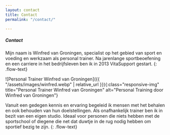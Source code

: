```yaml
---
layout: contact
title: Contact
permalink: "/contact/"

---
```

##### Contact

Mijn naam is Winfred van Groningen, specialist op het gebied van sport en voeding en werkzaam als personal trainer. Na jarenlange sportbeoefening en een carriere in het bedrijfsleven ben ik in 2013 VitaSupport gestart.
{: .flow-text}

!\[Personal Trainer Winfred van Groningen\]({{ "/assets/images/winfred.webp" | relative_url }}){:class="responsive-img" title="Personal Trainer Winfred van Groningen" alt="Personal Training door Winfred van Groningen"}

Vanuit een gedegen kennis en ervaring begeleid ik mensen met het behalen en ook behouden van hun doelstellingen. Als onafhankelijk trainer ben ik in bezit van een eigen studio. Ideaal voor personen die niets hebben met de sportschool of diegene die net dat duwtje in de rug nodig hebben om sportief bezig te zijn. {: .flow-text}